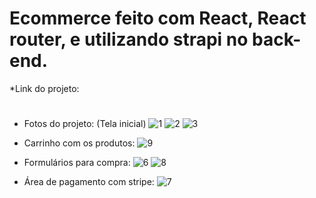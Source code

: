 # Ecommerce feito com React, React router, e utilizando strapi no back-end. 

*Link do projeto:

#

* Fotos do projeto: (Tela inicial)
![1](https://github.com/LeonardoAlves04/ecommerceReact/assets/69488943/ddc18719-c8cc-4691-a335-c4daf261bd93)
![2](https://github.com/LeonardoAlves04/ecommerceReact/assets/69488943/43ef6cc3-ca9e-4fa7-bcfa-30a3d0ad53a5)
![3](https://github.com/LeonardoAlves04/ecommerceReact/assets/69488943/a3fef03c-5cec-4a58-945d-c2b42dfead3f)

* Carrinho com os produtos:
![9](https://github.com/LeonardoAlves04/ecommerceReact/assets/69488943/84b6c5c6-5997-4045-970c-8e4388188539)


* Formulários para compra:
![6](https://github.com/LeonardoAlves04/ecommerceReact/assets/69488943/3c3f2df9-ab93-46b6-8284-65ef5310ba37)
![8](https://github.com/LeonardoAlves04/ecommerceReact/assets/69488943/a85228f0-874f-45ba-ae09-2334781c47bb)

* Área de pagamento com stripe:
![7](https://github.com/LeonardoAlves04/ecommerceReact/assets/69488943/52ea55c1-5789-4468-9afc-878e16da02a8)
